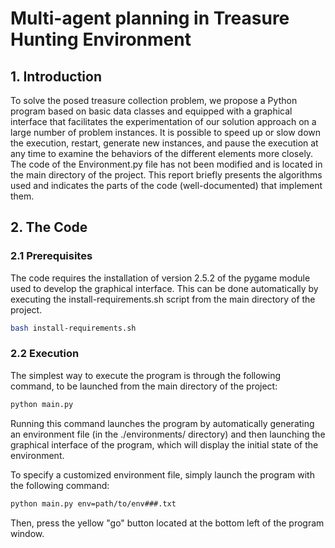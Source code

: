 # Multi-agent planning in Treasure Hunting Environment


## 1. Introduction
To solve the posed treasure collection problem, we propose a Python program based on basic data classes and equipped with a graphical interface that facilitates the experimentation of our solution approach on a large number of problem instances. It is possible to speed up or slow down the execution, restart, generate new instances, and pause the execution at any time to examine the behaviors of the different elements more closely.
The code of the Environment.py file has not been modified and is located in the main directory of the project.
This report briefly presents the algorithms used and indicates the parts of the code (well-documented) that implement them.
## 2. The Code
### 2.1 Prerequisites
The code requires the installation of version 2.5.2 of the pygame module used to develop the graphical interface.
This can be done automatically by executing the install-requirements.sh script from the main directory of the project.

```bash
bash install-requirements.sh
```
### 2.2 Execution
The simplest way to execute the program is through the following command, to be launched from the main directory of the project:
```bash
python main.py
```
Running this command launches the program by automatically generating an environment file (in the ./environments/ directory) and then launching the graphical interface of the program, which will display the initial state of the environment.

To specify a customized environment file, simply launch the program with the following command:
```bash
python main.py env=path/to/env###.txt
```
Then, press the yellow "go" button located at the bottom left of the program window.
